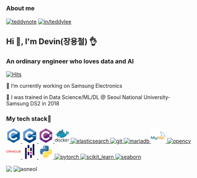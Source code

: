 ### About me
<p align="left">
<a href="https://jaoneol.github.io" target="blank"><img align="center" src="https://upload.wikimedia.org/wikipedia/commons/thumb/9/91/Octicons-mark-github.svg/2048px-Octicons-mark-github.svg.png" alt="teddynote" height="30" width="30" /></a>
<a href="https://linkedin.com/in/jaoneol" target="blank"><img align="center" src="https://raw.githubusercontent.com/rahuldkjain/github-profile-readme-generator/master/src/images/icons/Social/linked-in-alt.svg" alt="in/teddylee" height="30" width="40" /></a>
</p>

<h2 align="left">Hi 👋, I'm Devin(장용철) 👌</h1>
<h3 align="left">An ordinary engineer who loves data and AI</h3>

[![Hits](https://hits.seeyoufarm.com/api/count/incr/badge.svg?url=https%3A%2F%2Fgithub.com%2Fjaoneol%2Fhit-counter&count_bg=%2379C83D&title_bg=%23555555&icon=adblock.svg&icon_color=%23E7E7E7&title=hits&edge_flat=false)](https://hits.seeyoufarm.com)

📌 I’m currently working on Samsung Electronics

📌 I was trained in Data Science/ML/DL @ Seoul National University-Samsung DS2 in 2018


<h3 align="left">My tech stack🎾</h3>
<p align="left"> <a href="https://www.cprogramming.com/" target="_blank" rel="noreferrer"> <img src="https://raw.githubusercontent.com/devicons/devicon/master/icons/c/c-original.svg" alt="c" width="40" height="40"/> </a> <a href="https://www.w3schools.com/cpp/" target="_blank" rel="noreferrer"> <img src="https://raw.githubusercontent.com/devicons/devicon/master/icons/cplusplus/cplusplus-original.svg" alt="cplusplus" width="40" height="40"/> </a> <a href="https://www.w3schools.com/cs/" target="_blank" rel="noreferrer"> <img src="https://raw.githubusercontent.com/devicons/devicon/master/icons/csharp/csharp-original.svg" alt="csharp" width="40" height="40"/> </a> <a href="https://www.docker.com/" target="_blank" rel="noreferrer"> <img src="https://raw.githubusercontent.com/devicons/devicon/master/icons/docker/docker-original-wordmark.svg" alt="docker" width="40" height="40"/> </a> <a href="https://www.elastic.co" target="_blank" rel="noreferrer"> <img src="https://www.vectorlogo.zone/logos/elastic/elastic-icon.svg" alt="elasticsearch" width="40" height="40"/> </a> <a href="https://git-scm.com/" target="_blank" rel="noreferrer"> <img src="https://www.vectorlogo.zone/logos/git-scm/git-scm-icon.svg" alt="git" width="40" height="40"/> </a> <a href="https://mariadb.org/" target="_blank" rel="noreferrer"> <img src="https://www.vectorlogo.zone/logos/mariadb/mariadb-icon.svg" alt="mariadb" width="40" height="40"/> </a> <a href="https://www.mysql.com/" target="_blank" rel="noreferrer"> <img src="https://raw.githubusercontent.com/devicons/devicon/master/icons/mysql/mysql-original-wordmark.svg" alt="mysql" width="40" height="40"/> </a> <a href="https://opencv.org/" target="_blank" rel="noreferrer"> <img src="https://www.vectorlogo.zone/logos/opencv/opencv-icon.svg" alt="opencv" width="40" height="40"/> </a> <a href="https://www.oracle.com/" target="_blank" rel="noreferrer"> <img src="https://raw.githubusercontent.com/devicons/devicon/master/icons/oracle/oracle-original.svg" alt="oracle" width="40" height="40"/> </a> <a href="https://pandas.pydata.org/" target="_blank" rel="noreferrer"> <img src="https://raw.githubusercontent.com/devicons/devicon/2ae2a900d2f041da66e950e4d48052658d850630/icons/pandas/pandas-original.svg" alt="pandas" width="40" height="40"/> </a> <a href="https://www.python.org" target="_blank" rel="noreferrer"> <img src="https://raw.githubusercontent.com/devicons/devicon/master/icons/python/python-original.svg" alt="python" width="40" height="40"/> </a> <a href="https://pytorch.org/" target="_blank" rel="noreferrer"> <img src="https://www.vectorlogo.zone/logos/pytorch/pytorch-icon.svg" alt="pytorch" width="40" height="40"/> </a> <a href="https://scikit-learn.org/" target="_blank" rel="noreferrer"> <img src="https://upload.wikimedia.org/wikipedia/commons/0/05/Scikit_learn_logo_small.svg" alt="scikit_learn" width="40" height="40"/> </a> <a href="https://seaborn.pydata.org/" target="_blank" rel="noreferrer"> <img src="https://seaborn.pydata.org/_images/logo-mark-lightbg.svg" alt="seaborn" width="40" height="40"/> </a> </p>

<p>
<img align="center" src="https://github-readme-stats.vercel.app/api?username=jaoneol&show_icons=true&theme=highcontrast" />
<img align="center" src="https://github-readme-streak-stats.herokuapp.com/?user=jaoneol&" alt="jaoneol" />
</p>

<!---
🔗 중요 사이트들
GitHub Profile Readme 자동 생성기 : https://rahuldkjain.github.io/gh-profile-readme-generator/ 
베스트 프로필 모음: https://github.com/abhisheknaiidu/awesome-github-profile-readme
드림코딩 리파지토리 ⇢  https://github.com/dream-ellie
깃허브 리드미 문서  ⇢ h[ttps://docs.github.com/en/account-an...](https://github.com/abhisheknaiidu/awesome-github-profile-readme)
뱃지 만들기  ⇢ https://shields.io
--->
 
